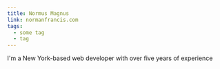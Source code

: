 ```yaml
---
title: Normus Magnus
link: normanfrancis.com
tags:
  - some tag
  - tag
---
```

I'm a New York-based web developer with over five years of experience